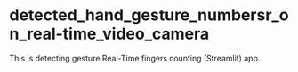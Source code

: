 # detected_hand_gesture_numbersr_on_real-time_video_camera

This is detecting gesture Real-Time fingers counting (Streamlit) app.



